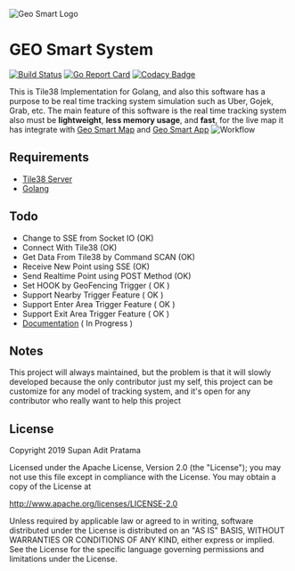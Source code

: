 ![Geo Smart Logo](http://supanadit.com/wp-content/uploads/2019/11/Geo-Smart-Logo.png)

# GEO Smart System

[![Build Status](https://travis-ci.com/supanadit/geo-smart-system.svg?branch=master)](https://travis-ci.com/supanadit/geo-smart-system)
[![Go Report Card](https://goreportcard.com/badge/github.com/supanadit/geo-smart-system)](https://goreportcard.com/report/github.com/supanadit/geo-smart-system)
[![Codacy Badge](https://api.codacy.com/project/badge/Grade/c184e682b4944bb2b68a665f47869cd3)](https://www.codacy.com/manual/supanadit/geo-smart-system?utm_source=github.com&amp;utm_medium=referral&amp;utm_content=supanadit/geo-smart-system&amp;utm_campaign=Badge_Grade)

This is Tile38 Implementation for Golang, and also this software has a purpose to be real time tracking system 
simulation such as Uber, Gojek, Grab, etc. The main feature of this software is the real time tracking system also must be   **lightweight**, 
**less memory usage**, and **fast**, for the live map it has integrate with [Geo Smart Map](https://github.com/supanadit/geosmartmap) and [Geo Smart App](https://github.com/supanadit/geosmartapp)
![Workflow](http://supanadit.com/wp-content/uploads/2019/11/geosmart-work.png)

## Requirements
- [Tile38 Server](https://tile38.com/)
- [Golang](https://golang.org/)

## Todo
- Change to SSE from Socket IO (OK)
- Connect With Tile38 (OK)
- Get Data From Tile38 by Command SCAN (OK)
- Receive New Point using SSE (OK)
- Send Realtime Point using POST Method (OK)
- Set HOOK by GeoFencing Trigger ( OK )
- Support Nearby Trigger Feature ( OK )
- Support Enter Area Trigger Feature ( OK )
- Support Exit Area Trigger Feature ( OK )
- [Documentation](https://github.com/supanadit/geosmartdocumentation) ( In Progress )

## Notes

This project will always maintained, but the problem is that it will slowly developed because the only contributor just my self, this project can be customize for any model of tracking system, and it's open for any contributor who really want to help this project

## License
Copyright 2019 Supan Adit Pratama

Licensed under the Apache License, Version 2.0 (the "License");
you may not use this file except in compliance with the License.
You may obtain a copy of the License at

 http://www.apache.org/licenses/LICENSE-2.0

Unless required by applicable law or agreed to in writing, software
distributed under the License is distributed on an "AS IS" BASIS,
WITHOUT WARRANTIES OR CONDITIONS OF ANY KIND, either express or implied.
See the License for the specific language governing permissions and
limitations under the License.
